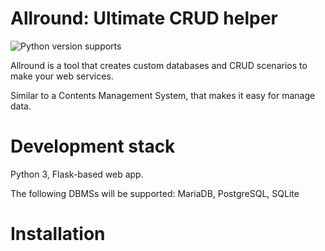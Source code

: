 # Allround: Ultimate CRUD helper

![Python version supports](https://img.shields.io/badge/python-3.9_|_3.10_|_3.11_|_3.12-007ec6)

Allround is a tool that creates custom databases and CRUD scenarios to make your web services.

Similar to a Contents Management System, that makes it easy for manage data.

# Development stack

Python 3, Flask-based web app.

The following DBMSs will be supported: MariaDB, PostgreSQL, SQLite

# Installation

